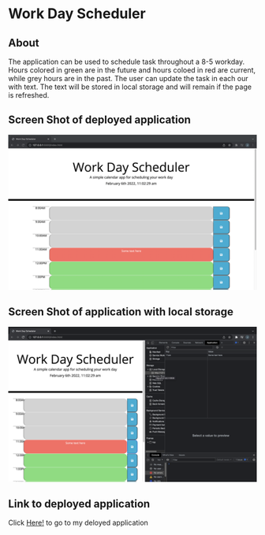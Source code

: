 # Work Day Scheduler

## About 
The application can be used to schedule task throughout a 8-5 workday. Hours colored in green are in the future and hours coloed in red are current, while grey hours are in the past. The user can update the task in each our with text. The text will be stored in local storage and will remain if the page is refreshed. 

## Screen Shot of deployed application
![Alt text](https://github.com/JHESSLER11/Work-day-scheduler/blob/main/assets/images/screenshot_front.png)

## Screen Shot of application with local storage
![Alt text](https://github.com/JHESSLER11/Work-day-scheduler/blob/main/assets/images/screenshot_Storage.png)

## Link to deployed application
Click [Here!](https://jhessler11.github.io/Work-day-scheduler/) to go to my deloyed application
